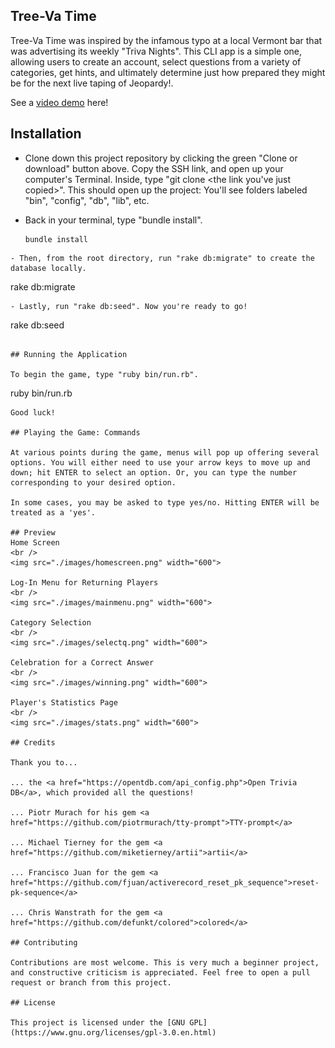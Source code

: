 ## Tree-Va Time

Tree-Va Time was inspired by the infamous typo at a local Vermont bar that was advertising its weekly "Triva Nights".
This CLI app is a simple one, allowing users to create an account, select questions from a variety of categories, get hints, and ultimately determine just how prepared they might be for the next live taping of Jeopardy!.

See a <a href="https://www.youtube.com/watch?v=O-1oNOWElmk&feature=youtu.be">video demo</a> here!

## Installation

 - Clone down this project repository by clicking the green "Clone or download" button above. Copy the SSH link, and open up your computer's Terminal. Inside, type "git clone <the link you've just copied>". This should open up the project: You'll see folders labeled "bin", "config", "db", "lib", etc.

 - Back in your terminal, type "bundle install".
   ```
   bundle install
  ```
 - Then, from the root directory, run "rake db:migrate" to create the database locally.
  ```
   rake db:migrate
  ```
 - Lastly, run "rake db:seed". Now you're ready to go!
  ```
   rake db:seed
  ```

## Running the Application

To begin the game, type "ruby bin/run.rb".
 ```
 ruby bin/run.rb
 ```
Good luck!

## Playing the Game: Commands

At various points during the game, menus will pop up offering several options. You will either need to use your arrow keys to move up and down; hit ENTER to select an option. Or, you can type the number corresponding to your desired option.

In some cases, you may be asked to type yes/no. Hitting ENTER will be treated as a 'yes'. 

## Preview
Home Screen
<br /> 
<img src="./images/homescreen.png" width="600">

Log-In Menu for Returning Players
<br /> 
<img src="./images/mainmenu.png" width="600">

Category Selection
<br /> 
<img src="./images/selectq.png" width="600">

Celebration for a Correct Answer
<br /> 
<img src="./images/winning.png" width="600">

Player's Statistics Page
<br /> 
<img src="./images/stats.png" width="600">

## Credits

Thank you to...

... the <a href="https://opentdb.com/api_config.php">Open Trivia DB</a>, which provided all the questions!

... Piotr Murach for his gem <a href="https://github.com/piotrmurach/tty-prompt">TTY-prompt</a>

... Michael Tierney for the gem <a href="https://github.com/miketierney/artii">artii</a>

... Francisco Juan for the gem <a href="https://github.com/fjuan/activerecord_reset_pk_sequence">reset-pk-sequence</a>

... Chris Wanstrath for the gem <a href="https://github.com/defunkt/colored">colored</a>

## Contributing

Contributions are most welcome. This is very much a beginner project, and constructive criticism is appreciated. Feel free to open a pull request or branch from this project.

## License

This project is licensed under the [GNU GPL](https://www.gnu.org/licenses/gpl-3.0.en.html)